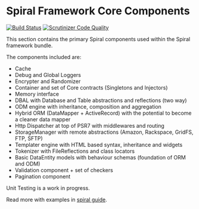Spiral Framework Core Components
================================

[![Build Status](https://travis-ci.org/spiral/components.svg?branch=master)](https://travis-ci.org/spiral/components)
[![Scrutinizer Code Quality](https://scrutinizer-ci.com/g/spiral/components/badges/quality-score.png?b=master)](https://scrutinizer-ci.com/g/spiral/components/?branch=master)

This section contains the primary Spiral components used within the Spiral framework bundle.

The components included are:
* Cache
* Debug and Global Loggers
* Encrypter and Randomizer
* Container and set of Core contracts (Singletons and Injectors)
* Memory interface
* DBAL with Database and Table abstractions and reflections (two way)
* ODM engine with inheritance, composition and aggregation
* Hybrid ORM (DataMapper + ActiveRecord) with the potential to become a cleaner data mapper
* Http Dispatcher at top of PSR7 with middlewares and routing
* StorageManager with remote abstractions (Amazon, Rackspace, GridFS, FTP, SFTP)
* Templater engine with HTML based syntax, inheritance and widgets
* Tokenizer with FileReflections and class locators
* Basic DataEntity models with behaviour schemas (foundation of ORM and ODM)
* Validation component + set of checkers
* Pagination component

Unit Testing is a work in progress.

Read more with examples in [spiral guide](https://github.com/spiral/guide).
